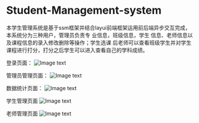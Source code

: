 # Student-Management-system
本学生管理系统是基于ssm框架并结合layui前端框架运用前后端异步交互完成，本系统分为三种用户，管理员负责专 业信息，班级信息，学生 信息、老师信息以及课程信息的录入修改删除等操作；学生选课 后老师可以查看班级学生并对学生课程进行打分，打分之后学生可以进入查看自己的学科成绩。  

登录页面：
![Image text](https://github.com/ZhouQianyou/Student-Management-system/blob/master/images/%E7%99%BB%E5%BD%95%E9%A1%B5%E9%9D%A2.png)


管理员管理页面：
![Image text](https://github.com/ZhouQianyou/Student-Management-system/blob/master/images/%E7%AE%A1%E7%90%86%E5%91%98%E5%BC%80%E8%AF%BE%E7%AE%A1%E7%90%86%E9%A1%B5%E9%9D%A2.png)


数据统计页面：
![Image text](https://github.com/ZhouQianyou/Student-Management-system/blob/master/images/%E7%BB%9F%E8%AE%A1%E9%A1%B5%E9%9D%A2.png)


学生管理页面
![Image text](https://github.com/ZhouQianyou/Student-Management-system/blob/master/images/%E5%AD%A6%E7%94%9F%E7%AE%A1%E7%90%86%E9%A1%B5%E9%9D%A2.png)


老师管理页面
![Image text](https://github.com/ZhouQianyou/Student-Management-system/blob/master/images/%E8%80%81%E5%B8%88%E7%AE%A1%E7%90%86%E9%A1%B5%E9%9D%A2.png)

